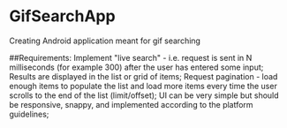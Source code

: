 ﻿# GifSearchApp
Creating Android application meant for gif searching

##Requirements:
Implement "live search" - i.e. request is sent in N milliseconds (for example 300) after the user has entered some input;
Results are displayed in the list or grid of items;
Request pagination - load enough items to populate the list and load more items every time the user scrolls to the end of the list (limit/offset);
UI can be very simple but should be responsive, snappy, and implemented according to the platform guidelines;
